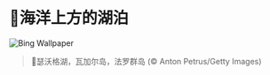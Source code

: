 # 🔖海洋上方的湖泊

![Bing Wallpaper](https://www.bing.com/th?id=OHR.FaroeLake_ZH-CN3977660997_1920x1080.jpg&rf=LaDigue_1920x1080.jpg&pid=hp)

> 📝瑟沃格湖，瓦加尔岛，法罗群岛 (© Anton Petrus/Getty Images)
